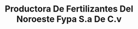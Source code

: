 ---
title: "Productora De Fertilizantes Del Noroeste Fypa S.a De C.v"
url: /zinacantepec/productora-de-fertilizantes-del-noroeste-fypa-s-a-de-c-v/
shop: agraria
---